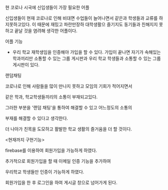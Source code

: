 
현 코로나 시국에 신입생들이 가장 필요한 어플

신입생들이 현재 코로나로 인해 비대면 수업들이 늘어나면서 같은과 학생들과 교류를 하지못하고있다. 
이 때문에 재밌고 파란만장하 대학생활으 즐기지도 동기들과 친해지지 못하고 끝날 것을 염려해 생각한 어플이다.

어플 기능

- 우리 학교 재학생임을 인증해야 가입을 할 수 있다. 가입이 끝나면 자기가 속해있는 학과끼리만 소통할 수 있는 그룹 게시판과 우리 학교 학생들과 소통할 수 있는 그룹 게시판이 있다.

랜덤채팅

코로나로 인해 사람들을 많이 만나지 못하고 모임의 기회가 적어지면서

같은 학과, 학교학생들끼리의 소통이 부재되고있다. 

그러한 부분을 '랜덤 채팅'을 통하여 해결할 수 있고 어느정도의 소통의

부재를 해결할 수 있다고 생각한다.

더 나아가 친목을 도모하고 활발한 학교 생활의 즐거움을 더 할 것이다.

<현재까지 구현기능>

firebase를 이용하여 회원가입을 가능하게 하였다.

추가적으로 회원가입을 할 때 이메일 인증 기능을 추가하여 

우리학교 학생들만 인증이 가능하게 하였다.

회원가입을 한 후 로그인을 하여 게시글 창으로 넘어가게 된다.
